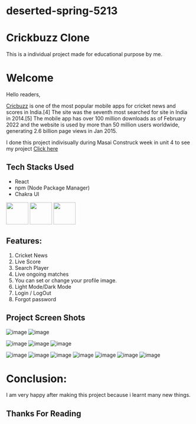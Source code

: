 # deserted-spring-5213


# Crickbuzz Clone

This is a individual  project made for educational purpose by me.

# Welcome
Hello readers,

[Cricbuzz](https://www.cricbuzz.com/) is one of the most popular mobile apps for cricket news and scores in India.[4] The site was the seventh most searched for site in India in 2014.[5] The mobile app has over 100 million downloads as of February 2022 and the website is used by more than 50 million users worldwide, generating 2.6 billion page views in Jan 2015.

I done this project indivisually during Masai Construck week in unit 4
to see my project [Click here](https://cricbuzzclonebysharun.netlify.app/)

## Tech Stacks Used
- React
- npm (Node Package Manager)
- Chakra UI


<p>
   <img src="https://camo.githubusercontent.com/48d099290b4cb2d7937bcd96e8497cf1845b54a810a6432c70cf944b60b40c77/68747470733a2f2f7261776769742e636f6d2f676f72616e67616a69632f72656163742d69636f6e732f6d61737465722f72656163742d69636f6e732e737667" height="60px"/>
   <img src="https://t4.ftcdn.net/jpg/00/90/67/37/240_F_90673721_nTq4hQ0UG1RxQ1niYwMnhzp05fsdkZyN.jpg" height="60px"/>
   <img src="https://user-images.githubusercontent.com/101327895/180632124-a47090e7-99ec-4bc3-abd6-744606b9ace0.png" height="60px" />
   

</p>




## Features:


1. Cricket News
2. Live Score 
3. Search Player
4. Live ongoing matches
5. You can set or change your profile image.
6.  Light Mode/Dark Mode
7. Login / LogOut
8. Forgot password

## Project Screen Shots

![image](https://user-images.githubusercontent.com/101327895/180632428-bed27858-5297-4603-ae59-121fe81f68be.png)
![image](https://user-images.githubusercontent.com/101327895/180632513-42c9b525-11f2-47fa-88ac-16e20bc26afa.png)

![image](https://user-images.githubusercontent.com/101327895/180632485-514c51c4-d5b9-48ad-b33b-a6b0f9faf314.png)
![image](https://user-images.githubusercontent.com/101327895/180632655-c57061e6-8ac8-4781-b1a0-4f5133015ea0.png)
![image](https://user-images.githubusercontent.com/101327895/180633642-95b1ed70-ce35-457c-a249-585c276a1c3a.png)


![image](https://user-images.githubusercontent.com/101327895/180632503-96e0b888-80d4-4f63-b637-90b667d2f30d.png)
![image](https://user-images.githubusercontent.com/101327895/180632522-d4ce0c31-4c6d-4d51-a3e1-57563d715e81.png)
![image](https://user-images.githubusercontent.com/101327895/180632533-3f870070-d71a-42f9-9d0f-4ce2ecc0b1ce.png)
![image](https://user-images.githubusercontent.com/101327895/180632551-d73c5364-7ee1-4441-ac34-8bf0ba61003f.png)
![image](https://user-images.githubusercontent.com/101327895/180632562-ee70474e-c003-442c-ae3c-7ad9963f9350.png)
![image](https://user-images.githubusercontent.com/101327895/180632688-22296244-874b-4e7c-94f2-ad4313ead685.png)
![image](https://user-images.githubusercontent.com/101327895/180632777-13855291-b6d4-44bd-9c3a-53207a8945d8.png)



# Conclusion:
I am very happy after making this project because i learnt many new things.

## Thanks For Reading



